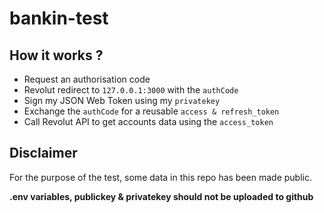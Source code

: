 # bankin-test

## How it works ?
* Request an authorisation code
* Revolut redirect to `127.0.0.1:3000` with the `authCode`
* Sign my JSON Web Token using my `privatekey`
* Exchange the `authCode` for a reusable `access & refresh_token`
* Call Revolut API to get accounts data using the `access_token`

## Disclaimer
For the purpose of the test, some data in this repo has been made public.

**.env variables, publickey & privatekey should not be uploaded to github**
